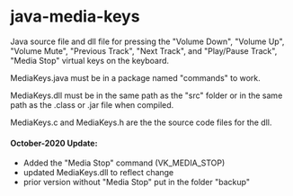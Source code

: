 # java-media-keys
Java source file and dll file for pressing the "Volume Down", "Volume Up", "Volume Mute", "Previous Track", "Next Track", and "Play/Pause Track", "Media Stop" virtual keys on the keyboard.

MediaKeys.java must be in a package named "commands" to work.

MediaKeys.dll must be in the same path as the "src" folder or in the same path as the .class or .jar file when compiled.

MediaKeys.c and MediaKeys.h are the the source code files for the dll.


#### October-2020 Update:
 - Added the "Media Stop" command (VK_MEDIA_STOP)
 - updated MediaKeys.dll to reflect change
 - prior version without "Media Stop" put in the folder "backup"
